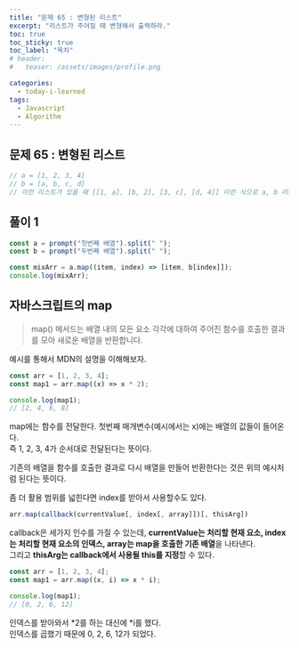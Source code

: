 ```yaml
---
title: "문제 65 : 변형된 리스트"
excerpt: "리스트가 주어질 때 변형해서 출력하라."
toc: true
toc_sticky: true
toc_label: "목차"
# header:
#   teaser: /assets/images/profile.png

categories:
  - today-i-learned
tags:
  - Javascript
  - Algorithm
---
```


## 문제 65 : 변형된 리스트

```js
// a = [1, 2, 3, 4]
// b = [a, b, c, d]
// 이런 리스트가 있을 때 [[1, a], [b, 2], [3, c], [d, 4]] 이런 식으로 a, b 리스트가 번갈아가면서 출력되게 해주세요.
```

## 풀이 1

```js
const a = prompt("첫번째 배열").split(" ");
const b = prompt("두번째 배열").split(" ");

const mixArr = a.map((item, index) => [item, b[index]]);
console.log(mixArr);
```

## 자바스크립트의 map

> map() 메서드는 배열 내의 모든 요소 각각에 대하여 주어진 함수를 호출한 결과를 모아 새로운 배열을 반환합니다.

예시를 통해서 MDN의 설명을 이해해보자.

```js
const arr = [1, 2, 3, 4];
const map1 = arr.map((x) => x * 2);

console.log(map1);
// [2, 4, 6, 8]
```

map에는 함수를 전달한다. 첫번째 매개변수(예시에서는 x)에는 배열의 값들이 들어온다.  
즉 1, 2, 3, 4가 순서대로 전달된다는 뜻이다.

기존의 배열을 함수를 호출한 결과로 다시 배열을 만들어 반환한다는 것은 위의 예시처럼 된다는 뜻이다.

좀 더 활용 범위를 넓힌다면 index를 받아서 사용할수도 있다.

```js
arr.map(callback(currentValue[, index[, array]])[, thisArg])
```

callback은 세가지 인수를 가질 수 있는데, **currentValue는 처리할 현재 요소, index는 처리할 현재 요소의 인덱스, array는 map을 호출한 기존 배열**을 나타낸다.  
그리고 **thisArg는 callback에서 사용될 this를 지정**할 수 있다.

```js
const arr = [1, 2, 3, 4];
const map1 = arr.map((x, i) => x * i);

console.log(map1);
// [0, 2, 6, 12]
```

인덱스를 받아와서 *2를 하는 대신에 *i를 했다.  
인덱스를 곱했기 때문에 0, 2, 6, 12가 되었다.
